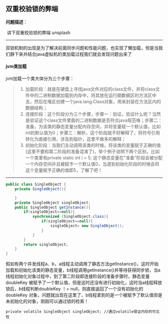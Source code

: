 ## 双重校验锁的弊端

**问题描述**：

​		讲下双重校验锁的弊端 unsplash

---

 双锁机制的出现是为了解决前面同步问题和性能问题，也实现了懒加载，但是当我们静下来并结合java虚拟机的类加载过程我们就会发现问题出来了 

#### jvm类加载

jvm加载一个类大体分为三个步骤：

>1. 加载阶段：就是在硬盘上寻找java文件对应的class文件，并将class文件中的二进制数据加载到内存中，将其放在运行期数据区的方法区中去，然后在堆区创建一个java.lang.Class对象，用来封装在方法区内的数据结构；
>2. 连接阶段：这个阶段分为三个步骤，步骤一：验证，验证什么呢？当然是验证这个class文件里面的二进制数据是否符合java规范咯；步骤二：准备，为该类的静态变量分配内存空间，并将变量赋一个默认值，比如int的默认值为0；步骤三：解析，这个阶段就不好解释了，将符号引用转化为直接引用，涉及到指针，这里不做多的解释；
>3. 初始化阶段：当我们主动调用该类的时候，将该类的变量赋于正确的值(这里不要和第二阶段的准备混淆了)，举个例子说明下两个区别，比如一个类里有private static int i = 5;  这个静态变量在"准备"阶段会被分配一个内存空间并且被赋予一个默认值0，当道到初始化阶段的时候会将这个变量赋予正确的值即5，了解了吧！

---

```java
public class SingleObject {
    private SingleObject(){

    }
    private SingleObject singleObject;
    public SingleObject getInstance(){
        if(singleObject==null){
            synchronized (SingleObject.class){
                if(singleObject==null){
                    singleObject= new SingleObject();
                }
            }
        }
        return singleObject;
    }
}
```

 假如有两个并发线程a、b，a线程主动调用了静态方法getInstance()，这时开始加载和初始化该类的静态变量，b线程调用getInstance()并等待获得同步锁，当a线程初始化对象过程中，到了第二阶段即连接阶段的准备步骤时，静态变量doubleKey 被赋予了一个默认值，但是这时还没有进行初始化，这时当a线程释放锁后，b线程判断doubleKey ！=  null，则直接返回了一个没有初始化的doubleKey  对象，问题就出现在这里了，b线程拿到的是一个被赋予了默认值但是未初始化的对象，刚刚可以通过锁的检索！ 

```
private volatile SingleObject singleObject; //通过volatile保证内存的可见性
```

